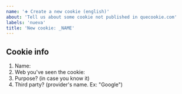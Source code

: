 ```yaml
---
name: '➕ Create a new cookie (english)'
about: 'Tell us about some cookie not published in quecookie.com'
labels: 'nueva'
title: 'New cookie: _NAME'
---
```

<!-- PLEASE, give us all info available and
put the cookie's name in the issue's title (replace "_NAME")
-->

## Cookie info
1. Name: 
2. Web you've seen the cookie:
3. Purpose? (in case you know it)
4. Third party? (provider's name. Ex: "Google")
